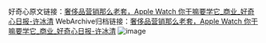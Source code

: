 好奇心原文链接：[奢侈品营销那么老套，Apple Watch 你干嘛要学它_商业_好奇心日报-许冰清](https://www.qdaily.com/articles/6839.html)
WebArchive归档链接：[奢侈品营销那么老套，Apple Watch 你干嘛要学它_商业_好奇心日报-许冰清](http://web.archive.org/web/20190623171437/https://www.qdaily.com/articles/6839.html)
![image](http://ww3.sinaimg.cn/large/007d5XDply1g3wb5woyxzj30u046ukiy)
